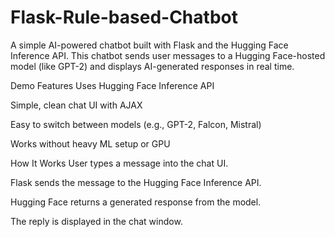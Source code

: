 # Flask-Rule-based-Chatbot
A simple AI-powered chatbot built with Flask and the Hugging Face Inference API. This chatbot sends user messages to a Hugging Face-hosted model (like GPT-2) and displays AI-generated responses in real time.

Demo Features
Uses Hugging Face Inference API

Simple, clean chat UI with AJAX

Easy to switch between models (e.g., GPT-2, Falcon, Mistral)

Works without heavy ML setup or GPU

How It Works
User types a message into the chat UI.

Flask sends the message to the Hugging Face Inference API.

Hugging Face returns a generated response from the model.

The reply is displayed in the chat window.

